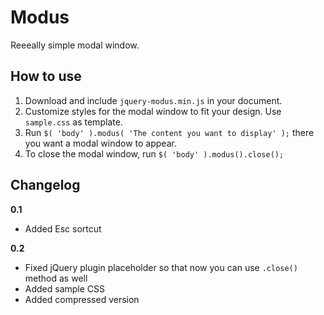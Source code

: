 Modus
=====
Reeeally simple modal window.

How to use
----------

1. Download and include `jquery-modus.min.js` in your document.
2. Customize styles for the modal window to fit your design. Use `sample.css` as template.
3. Run `$( 'body' ).modus( 'The content you want to display' );` there you want a modal window to appear.
4. To close the modal window, run `$( 'body' ).modus().close();`

Changelog
---------

__0.1__
* Added Esc sortcut

__0.2__
* Fixed jQuery plugin placeholder so that now you can use `.close()` method as well
* Added sample CSS
* Added compressed version